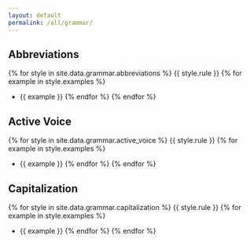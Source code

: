 ```yaml
---
layout: default
permalink: /all/grammar/
---
```

## Abbreviations
{% for style in site.data.grammar.abbreviations %}
{{ style.rule }}
{% for example in style.examples %}
- {{ example }}
{% endfor %}
{% endfor %}

## Active Voice
{% for style in site.data.grammar.active_voice %}
{{ style.rule }}
{% for example in style.examples %}
- {{ example }}
{% endfor %}
{% endfor %}

## Capitalization
{% for style in site.data.grammar.capitalization %}
{{ style.rule }}
{% for example in style.examples %}
- {{ example }}
{% endfor %}
{% endfor %}
